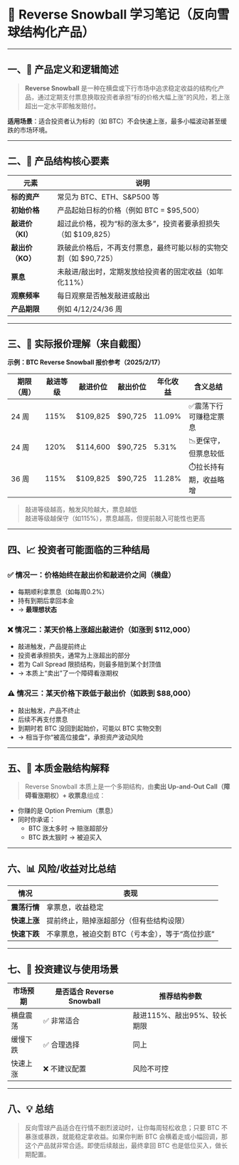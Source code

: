 # 📘 Reverse Snowball 学习笔记（反向雪球结构化产品）

---

## 一、📌 产品定义和逻辑简述

> **Reverse Snowball** 是一种在横盘或下行市场中追求稳定收益的结构化产品，通过定期支付票息换取投资者承担“标的价格大幅上涨”的风险，若上涨超出一定水平即触发赔付。

**适用场景**：适合投资者认为标的（如 BTC）不会快速上涨，最多小幅波动甚至缓跌的市场环境。

---

## 二、🧠 产品结构核心要素

| 元素         | 说明 |
|--------------|------|
| **标的资产**     | 常见为 BTC、ETH、S&P500 等 |
| **初始价格**     | 产品起始日标的价格（例如 BTC = $95,500） |
| **敲进价（KI）** | 超过此价格，视为“标的涨太多”，投资者要承担损失（如 $109,825） |
| **敲出价（KO）** | 跌破此价格后，不再支付票息，最终可能以标的实物交割（如 $90,725） |
| **票息**        | 未敲进/敲出时，定期发放给投资者的固定收益（如年化11%） |
| **观察频率**     | 每日观察是否触发敲进或敲出 |
| **产品期限**     | 例如 4/12/24/36 周 |

---

## 三、🧪 实际报价理解（来自截图）

**示例：BTC Reverse Snowball 报价参考（2025/2/17）**

| 期限（周） | 敲进等级 | 敲进价位 | 敲出价位 | 年化收益 | 含义总结 |
|------------|----------|-----------|-----------|-----------|-----------|
| 24 周      | 115%     | $109,825  | $90,725   | 11.09%    | ✅震荡下行可赚稳定票息 |
| 24 周      | 120%     | $114,600  | $90,725   | 5.31%     | 📉更保守，但票息较低 |
| 36 周      | 115%     | $109,825  | $90,725   | 11.28%    | ⏱️拉长持有期，收益略增 |

> 敲进等级越高，触发风险越大，票息越低  
> 敲进等级越保守（如115%），票息越高，但提前敲入可能性也更高

---

## 四、📈 投资者可能面临的三种结局

### ✅ 情况一：价格始终在敲出价和敲进价之间（横盘）
- 每期顺利拿票息（如每周0.2%）
- 持有到期后拿回本金
- → **最理想状态**

### ❌ 情况二：某天价格上涨超出敲进价（如涨到 $112,000）
- 敲进触发，产品提前终止
- 投资者承担损失，通常为上涨超出的部分
- 若为 Call Spread 限损结构，则最多赔到某个封顶值
- → 本质上“卖出”了一个障碍看涨期权

### ⚠️ 情况三：某天价格下跌低于敲出价（如跌到 $88,000）
- 敲出触发，产品不终止
- 后续不再支付票息
- 到期时若 BTC 没回到起始价，可能以 BTC 实物交割
- → 相当于你“被高位接盘”，承担资产波动风险

---

## 五、🧩 本质金融结构解释

> Reverse Snowball 本质上是一个多期结构，由**卖出 Up-and-Out Call（障碍看涨期权）+ 收票息**组成：

- 你赚的是 Option Premium（票息）
- 同时你承诺：
  - BTC 涨太多时 → 赔涨超部分
  - BTC 跌太狠时 → 被迫买入

---

## 六、📊 风险/收益对比总结

| 情况        | 表现                                               |
|-------------|----------------------------------------------------|
| **震荡行情**   | 拿票息，收益稳定                                      |
| **快速上涨**   | 提前终止，赔掉涨超部分（但有些结构设限）                     |
| **快速下跌**   | 不拿票息，被迫交割 BTC（亏本金），等于“高位抄底”            |

---

## 七、🎯 投资建议与使用场景

| 市场预期   | 是否适合 Reverse Snowball | 推荐结构参数             |
|------------|-----------------------------|--------------------------|
| 横盘震荡   | ✅ 非常适合                  | 敲进115%、敲出95%、较长期限 |
| 缓慢下跌   | ✅ 合理选择                  | 同上                     |
| 快速上涨   | ❌ 不建议配置                | 风险不可控                |

---

## 八、💡 总结

> 反向雪球产品适合在行情不剧烈波动时，让你每周轻松收息；只要 BTC 不暴涨或暴跌，就能稳定拿收益。如果你判断 BTC 会横着走或小幅回调，那这个产品就非常合适。即使后续敲出，最终拿回 BTC 也是低位买入，做长期配置。
